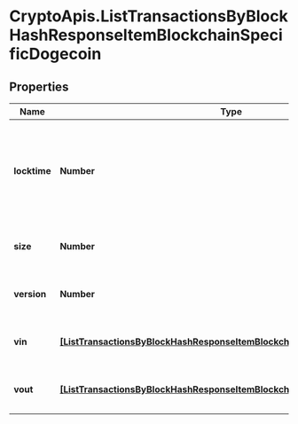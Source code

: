 # CryptoApis.ListTransactionsByBlockHashResponseItemBlockchainSpecificDogecoin

## Properties

Name | Type | Description | Notes
------------ | ------------- | ------------- | -------------
**locktime** | **Number** | Represents the time at which a particular transaction can be added to the blockchain. | 
**size** | **Number** | Represents the total size of this transaction. | 
**version** | **Number** | Represents transaction version number. | 
**vin** | [**[ListTransactionsByBlockHashResponseItemBlockchainSpecificDogecoinVin]**](ListTransactionsByBlockHashResponseItemBlockchainSpecificDogecoinVin.md) | Represents the transaction inputs. | 
**vout** | [**[ListTransactionsByBlockHashResponseItemBlockchainSpecificDogecoinVout]**](ListTransactionsByBlockHashResponseItemBlockchainSpecificDogecoinVout.md) | Represents the transaction outputs. | 


